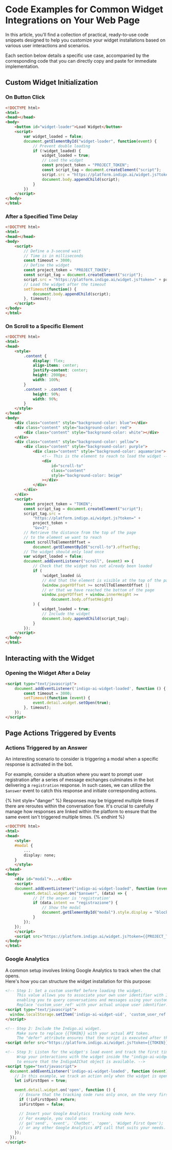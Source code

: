 # Code Examples for Common Widget Integrations on Your Web Page

In this article, you'll find a collection of practical, ready-to-use code snippets designed to help you customize your widget installations based on various user interactions and scenarios.&#x20;

Each section below details a specific use case, accompanied by the corresponding code that you can directly copy and paste for immediate implementation.

## Custom Widget Initialization

### On Button Click

```html
<!DOCTYPE html>
<html>
<head></head>
<body>
    <button id="widget-loader">Load Widget</button>
    <script>
        var widget_loaded = false;
        document.getElementById("widget-loader", function(event) {
            // Prevent double loading
            if (!widget_loaded) {
                widget_loaded = true;
                // Load the widget
                const project_token = "PROJECT_TOKEN";
                const script_tag = document.createElement("script");
                script.src = "https://platform.indigo.ai/widget.js?token=" + project_token + "&v=3";
                document.body.appendChild(script);
            }
        })
    </script>
</body>
</html>
```

### After a Specified Time Delay

```html
<!DOCTYPE html>
<html>
<head></head>
<body>
    <script>
        // Define a 3-second wait
        // Time is in milliseconds
        const timeout = 3000;
        // Define the widget
        const project_token = "PROJECT_TOKEN";
        const script_tag = document.createElement("script");
        script.src = "https://platform.indigo.ai/widget.js?token=" + project_token + "&v=3";
        // Load the widget after the timeout
        setTimeout(function() {
            document.body.appendChild(script);
        }, timeout);
    </script>
</body>
</html>
```

### **On Scroll to a Specific Element**

```html
<!DOCTYPE html>
<html>
<head>
    <style>
        .content {
            display: flex;
            align-items: center;
            justify-content: center;
            height: 2000px;
            width: 100%;
        }
        .content > .content {
            height: 90%;
            width: 90%;
        }
    </style>
</head>
<body>
    <div class="content" style="background-color: blue"></div>
    <div class="content" style="background-color: red">
        <div class="content" style="background-color: white"></div>
    </div>
    <div class="content" style="background-color: yellow">
        <div class="content" style="background-color: purple">
            <div class="content" style="background-color: aquamarine">
                <!-- This is the element to reach to load the widget -->
                <div
                    id="scroll-to"
                    class="content"
                    style="background-color: beige"
                ></div>
            </div>
        </div>
    </div>
    <script>
        const project_token = "TOKEN";
        const script_tag = document.createElement("script");
        script_tag.src =
            "https://platform.indigo.ai/widget.js?token=" +
            project_token +
            "&v=3";
        // Retrieve the distance from the top of the page
        // to the element we want to reach
        const scrollToElementOffset =
            document.getElementById("scroll-to").offsetTop;
        // The widget should only load once
        var widget_loaded = false;
        document.addEventListener("scroll", (event) => {
            // Check that the widget has not already been loaded
            if (
                !widget_loaded &&
                // And that the element is visible at the top of the page
                (window.pageYOffset >= scrollToElementOffset ||
                // or that we have reached the bottom of the page
                window.pageYOffset + window.innerHeight >=
                    document.body.offsetHeight)
            ) {
                widget_loaded = true;
                // Include the widget
                document.body.appendChild(script_tag);
            }
        });
    </script>
</body>
</html>
```

## Interacting with the Widget

### **Opening the Widget After a Delay**

```html
<script type="text/javascript">
    document.addEventListener('indigo-ai-widget-loaded', function () {
        const timeout = 3000;
        setTimeout(function (event) {
            event.detail.widget.setOpen(true);
        }, timeout);
    });
</script>
```

## Page Actions Triggered by Events

### **Actions Triggered by an Answer**

An interesting scenario to consider is triggering a modal when a specific response is activated in the bot.

For example, consider a situation where you want to prompt user registration after a series of message exchanges culminates in the bot delivering a <kbd>`registration`</kbd> response. In such cases, we can utilize the <kbd>`$answer`</kbd> event to catch this response and initiate corresponding actions.

{% hint style="danger" %}
Responses may be triggered multiple times if there are reroutes within the conversation flow. It's crucial to carefully manage how responses are linked within the platform to ensure that the same event isn't triggered multiple times.
{% endhint %}

```html
<!DOCTYPE html>
<html>
<head>
    <style>
    #modal {
        ...
        display: none;
    }
    </style>
</head>
<body>
    <div id="modal">...</div>
    <script>
    document.addEventListener("indigo-ai-widget-loaded", function (event) {
        event.detail.widget.on("$answer", (data) => {
            // If the answer is 'registration'
            if (data.intent == "registrazione") {
                // Show the modal
                document.getElementById("modal").style.display = "block";
            }
        });
    });
    </script>
    <script src="https://platform.indigo.ai/widget.js?token={{PROJECT_TOKEN}}&v=3"></script>
</body>
</html>
```

### Google Analytics

A common setup involves linking Google Analytics to track when the chat opens. \
Here's how you can structure the widget installation for this purpose:

```html
<!-- Step 1: Set a custom userRef before loading the widget.
     This value allows you to associate your own user identifier with Indigo.ai's system,
     enabling you to query conversations and messages using your custom ID.
     Replace 'custom_user_ref' with your actual unique user identifier. -->
<script type="text/javascript">
  window.localStorage.setItem('indigo-ai-widget-uid', 'custom_user_ref');
</script>

<!-- Step 2: Include the Indigo.ai widget.
     Make sure to replace {{TOKEN}} with your actual API token.
     The "defer" attribute ensures that the script is executed after the HTML is parsed. -->
<script defer src="https://platform.indigo.ai/widget.js?token={{TOKEN}}&v=3"></script>

<!-- Step 3: Listen for the widget's load event and track the first time the widget is opened.
     Wrap your interactions with the widget inside the "indigo-ai-widget-loaded" event listener
     to ensure that the IndigoAIChat object is available. -->
<script type="text/javascript">
  document.addEventListener('indigo-ai-widget-loaded', function (event) {
    // In this example, we track an action only when the widget is opened for the first time.
    let isFirstOpen = true;

    event.detail.widget.on('open', function () {
      // Ensure that the tracking code runs only once, on the very first open.
      if (!isFirstOpen) return;
      isFirstOpen = false;

      // Insert your Google Analytics tracking code here.
      // For example, you could use:
      // ga('send', 'event', 'Chatbot', 'open', 'Widget First Open');
      // or any other Google Analytics API call that suits your needs.
    });
  });
</script>
```

